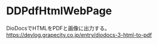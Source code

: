 # DDPdfHtmlWebPage
DioDocsでHTMLをPDFと画像に出力する。
https://devlog.grapecity.co.jp/entry/diodocs-3-html-to-pdf
